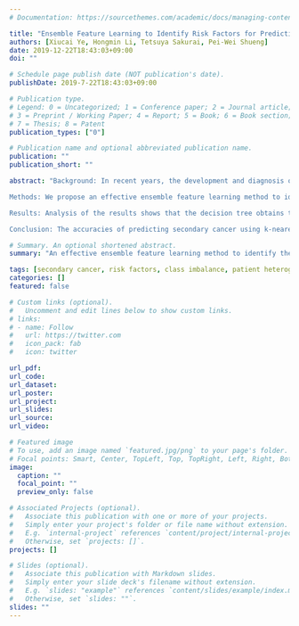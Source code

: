 ```yaml
---
# Documentation: https://sourcethemes.com/academic/docs/managing-content/

title: "Ensemble Feature Learning to Identify Risk Factors for Predicting Secondary Cancer"
authors: [Xiucai Ye, Hongmin Li, Tetsuya Sakurai, Pei-Wei Shueng]
date: 2019-12-22T18:43:03+09:00
doi: ""

# Schedule page publish date (NOT publication's date).
publishDate: 2019-7-22T18:43:03+09:00

# Publication type.
# Legend: 0 = Uncategorized; 1 = Conference paper; 2 = Journal article;
# 3 = Preprint / Working Paper; 4 = Report; 5 = Book; 6 = Book section;
# 7 = Thesis; 8 = Patent
publication_types: ["0"]

# Publication name and optional abbreviated publication name.
publication: ""
publication_short: ""

abstract: "Background: In recent years, the development and diagnosis of secondary cancer have become the primary concern of cancer survivors. A number of studies have been developing strategies to extract knowledge from the clinical data, aiming to identify important risk factors that can be used to prevent the recurrence of diseases. However, these studies do not focus on secondary cancer. Secondary cancer is lack of the strategies for clinical treatment as well as risk factor identification to prevent the occurrence.

Methods: We propose an effective ensemble feature learning method to identify the risk factors for predicting secondary cancer by considering class imbalance and patient heterogeneity. We first divide the patients into some heterogeneous groups based on spectral clustering. In each group, we apply the oversampling method to balance the number of samples in each class and use them as training data for ensemble feature learning. The purpose of ensemble feature learning is to identify the risk factors and construct a diagnosis model for each group. The importance of risk factors is measured based on the properties of patients in each group separately. We predict secondary cancer by assigning the patient to a corresponding group and based on the diagnosis model in this corresponding group.

Results: Analysis of the results shows that the decision tree obtains the best results for predicting secondary cancer in the three classifiers. The best results of the decision tree are 0.72 in terms of AUC when dividing the patients into 15 groups, 0.38 in terms of F1 score when dividing the patients into 20 groups. In terms of AUC, decision tree achieves 67.4% improvement compared to using all 20 predictor variables and 28.6% improvement compared to no group division. In terms of F1 score, decision tree achieves 216.7% improvement compared to using all 20 predictor variables and 80.9% improvement compared to no group division. Different groups provide different ranking results for the predictor variables.

Conclusion: The accuracies of predicting secondary cancer using k-nearest neighbor, decision tree, support vector machine indeed increased after using the selected important risk factors as predictors. Group division on patients to predict secondary cancer on the separated models can further improve the prediction accuracies. The information discovered in the experiments can provide important references to the personality and clinical symptom representations on all phases of guide interventions, with the complexities of multiple symptoms associated with secondary cancer in all phases of the recurrent trajectory."

# Summary. An optional shortened abstract.
summary: "An effective ensemble feature learning method to identify the risk factors for predicting secondary cancer by considering class imbalance and patient heterogeneity."

tags: [secondary cancer, risk factors, class imbalance, patient heterogeneity, spectral clustering, ensemble learning]
categories: []
featured: false

# Custom links (optional).
#   Uncomment and edit lines below to show custom links.
# links:
# - name: Follow
#   url: https://twitter.com
#   icon_pack: fab
#   icon: twitter

url_pdf:
url_code:
url_dataset:
url_poster:
url_project:
url_slides:
url_source:
url_video:

# Featured image
# To use, add an image named `featured.jpg/png` to your page's folder. 
# Focal points: Smart, Center, TopLeft, Top, TopRight, Left, Right, BottomLeft, Bottom, BottomRight.
image:
  caption: ""
  focal_point: ""
  preview_only: false

# Associated Projects (optional).
#   Associate this publication with one or more of your projects.
#   Simply enter your project's folder or file name without extension.
#   E.g. `internal-project` references `content/project/internal-project/index.md`.
#   Otherwise, set `projects: []`.
projects: []

# Slides (optional).
#   Associate this publication with Markdown slides.
#   Simply enter your slide deck's filename without extension.
#   E.g. `slides: "example"` references `content/slides/example/index.md`.
#   Otherwise, set `slides: ""`.
slides: ""
---
```

